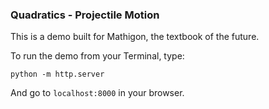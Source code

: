 ### Quadratics - Projectile Motion

This is a demo built for Mathigon, the textbook of the future.

To run the demo from your Terminal, type:

```
python -m http.server
```

And go to `localhost:8000` in your browser.
